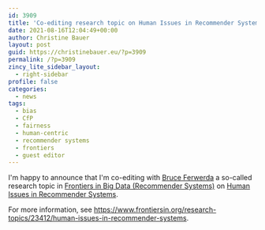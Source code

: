 ```yaml
---
id: 3909
title: 'Co-editing research topic on Human Issues in Recommender Systems'
date: 2021-08-16T12:04:49+00:00
author: Christine Bauer
layout: post
guid: https://christinebauer.eu/?p=3909
permalink: /?p=3909
zincy_lite_sidebar_layout:
  - right-sidebar
profile: false
categories:
  - news
tags:
  - bias
  - CfP
  - fairness
  - human-centric
  - recommender systems
  - frontiers
  - guest editor
---
```

I'm happy to announce that I'm co-editing with [Bruce Ferwerda](https://www.bruceferwerda.com) a so-called research topic in [Frontiers in Big Data (Recommender Systems)](https://www.frontiersin.org/journals/big-data/sections/recommender-systems) on [Human Issues in Recommender Systems](https://www.frontiersin.org/research-topics/23412/human-issues-in-recommender-systems).

For more information, see https://www.frontiersin.org/research-topics/23412/human-issues-in-recommender-systems.